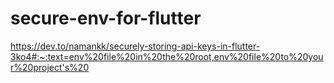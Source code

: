 # secure-env-for-flutter

https://dev.to/namankk/securely-storing-api-keys-in-flutter-3ko4#:~:text=env%20file%20in%20the%20root,env%20file%20to%20your%20project's%20

